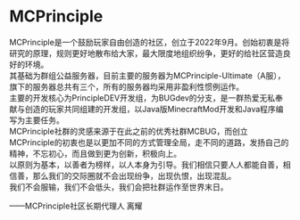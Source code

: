 # MCPrinciple

MCPrinciple是一个鼓励玩家自由创造的社区，创立于2022年9月。创始初衷是将研究的原理，规则更好地散布给大家，最大限度地组织纷争，更好的给社区营造良好的环境。  
其基础为群组公益服务器，目前主要的服务器为MCPrinciple-Ultimate（A服），旗下的服务器总共有三个，所有的服务器均采用非盈利性惯例运作。  
主要的开发核心为PrincipleDEV开发组，为BUGdev的分支，是一群热爱无私奉献与创造的玩家共同组建的开发组，以Java版MinecraftMod开发和Java程序编写为主要任务。  
MCPrinciple社群的灵感来源于在此之前的优秀社群MCBUG，而创立MCPrinciple的初衷也是以更加不同的方式管理全局，走不同的道路，发扬自己的精神，不忘初心，而且做到更为创新，积极向上。  
以原则为基本，以善者为榜样，以人本身为引导。我们相信只要人人都能自善，相信善，那么我们的交际圈就不会出现纷争，出现仇恨，出现混乱。  
我们不会服输，我们不会低头，我们会把社群运作至世界末日。

——MCPrinciple社区长期代理人 离耀


